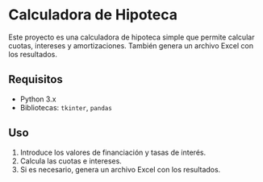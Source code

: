# Calculadora de Hipoteca

Este proyecto es una calculadora de hipoteca simple que permite calcular cuotas, intereses y amortizaciones. 
También genera un archivo Excel con los resultados.

## Requisitos

- Python 3.x
- Bibliotecas: `tkinter`, `pandas`

## Uso

1. Introduce los valores de financiación y tasas de interés.
2. Calcula las cuotas e intereses.
3. Si es necesario, genera un archivo Excel con los resultados.
